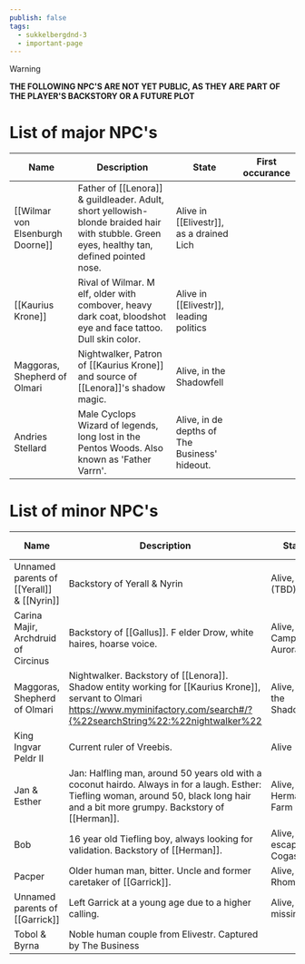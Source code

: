 ```yaml
---
publish: false
tags:
  - sukkelbergdnd-3
  - important-page
---
```

> [!warning]
> **THE FOLLOWING NPC'S ARE NOT YET PUBLIC, AS THEY ARE PART OF THE PLAYER'S BACKSTORY OR A FUTURE PLOT**
# List of major NPC's

| Name                             | Description                                                                                                                                 | State                                         | First occurance |
| -------------------------------- | ------------------------------------------------------------------------------------------------------------------------------------------- | --------------------------------------------- | --------------- |
| [[Wilmar von Elsenburgh Doorne]] | Father of [[Lenora]] & guildleader. Adult, short yellowish-blonde braided hair with stubble. Green eyes, healthy tan, defined pointed nose. | Alive in [[Elivestr]], as a drained Lich      |                 |
| [[Kaurius Krone]]                | Rival of Wilmar. M elf, older with combover, heavy dark coat, bloodshot eye and face tattoo. Dull skin color.                               | Alive in [[Elivestr]], leading politics       |                 |
| Maggoras, Shepherd of Olmari     | Nightwalker, Patron of [[Kaurius Krone]] and source of [[Lenora]]'s shadow magic.                                                           | Alive, in the Shadowfell                      |                 |
| Andries Stellard                 | Male Cyclops Wizard of legends, long lost in the Pentos Woods. Also known as 'Father Varrn'.                                                | Alive, in de depths of The Business' hideout. |                 |
# List of minor NPC's
| Name                                      | Description                                                                                                                                                                             | State                    | First occurance |
| ----------------------------------------- | --------------------------------------------------------------------------------------------------------------------------------------------------------------------------------------- | ------------------------ | --------------- |
| Unnamed parents of [[Yerall]] & [[Nyrin]] | Backstory of Yerall & Nyrin                                                                                                                                                             | Alive, in (TBD)          |                 |
| Carina Majir, Archdruid of Circinus       | Backstory of [[Gallus]]. F elder Drow, white haires, hoarse voice.                                                                                                                      | Alive, in Camp Aurora    |                 |
| Maggoras, Shepherd of Olmari              | Nightwalker. Backstory of [[Lenora]]. Shadow entity working for [[Kaurius Krone]], servant to Olmari<br>https://www.myminifactory.com/search#/?{%22searchString%22:%22nightwalker%22    | Alive, in the Shadowfell |                 |
| King Ingvar Peldr II                      | Current ruler of Vreebis.                                                                                                                                                               | Alive                    |                 |
| Jan & Esther                              | Jan: Halfling man, around 50 years old with a coconut hairdo. Always in for a laugh. Esther: Tiefling woman, around 50, black long hair and a bit more grumpy. Backstory of [[Herman]]. | Alive, at Herman's Farm  |                 |
| Bob                                       | 16 year old Tiefling boy, always looking for validation. Backstory of [[Herman]].                                                                                                       | Alive, escaping Cogastr? |                 |
| Pacper                                    | Older human man, bitter. Uncle and former caretaker of [[Garrick]].                                                                                                                     | Alive, in Rhomea         |                 |
| Unnamed parents of [[Garrick]]            | Left Garrick at a young age due to a higher calling.                                                                                                                                    | Alive, but missing       |                 |
| Tobol & Byrna                             | Noble human couple from Elivestr. Captured by The Business                                                                                                                              |                          |                 |
